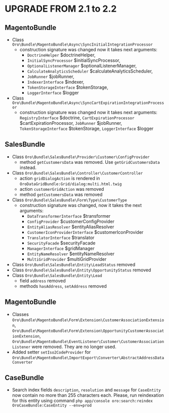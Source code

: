 UPGRADE FROM 2.1 to 2.2
========================

MagentoBundle
-------------
- Class `Oro\Bundle\MagentoBundle\Async\SyncInitialIntegrationProcessor`
    - construction signature was changed now it takes next arguments:
        - `DoctrineHelper` $doctrineHelper,
        - `InitialSyncProcessor` $initialSyncProcessor,
        - `OptionalListenerManager` $optionalListenerManager,
        - `CalculateAnalyticsScheduler` $calculateAnalyticsScheduler,
        - `JobRunner` $jobRunner,
        - `IndexerInterface` $indexer,
        - `TokenStorageInterface` $tokenStorage,
        - `LoggerInterface` $logger
- Class `Oro\Bundle\MagentoBundle\Async\SyncCartExpirationIntegrationProcessor`
    - construction signature was changed now it takes next arguments:
        `RegistryInterface` $doctrine,
        `CartExpirationProcessor` $cartExpirationProcessor,
        `JobRunner` $jobRunner,
        `TokenStorageInterface` $tokenStorage,
        `LoggerInterface` $logger

SalesBundle
-----------
- Class `Oro\Bundle\SalesBundle\Provider\Customer\ConfigProvider`
    - method `getCustomersData` was removed. Use `getGridCustomersData` instead.
- Class `Oro\Bundle\SalesBundle\Controller\CustomerController`
    - action `gridDialogAction` is rendered in `OroDataGridBundle:Grid/dialog:multi.html.twig`
    - action `customerGridAction` was removed
    - method `getCustomersData` was removed
- Class `Oro\Bundle\SalesBundle\Form\Type\CustomerType`
    - construction signature was changed, now it takes the next arguments:
        - `DataTransformerInterface` $transformer
        - `ConfigProvider` $customerConfigProvider
        - `EntityAliasResolver` $entityAliasResolver
        - `CustomerIconProviderInterface` $customerIconProvider
        - `TranslatorInterface` $translator
        - `SecurityFacade` $securityFacade
        - `ManagerInterface` $gridManager
        - `EntityNameResolver` $entityNameResolver
        - `MultiGridProvider` $multiGridProvider
- Class `Oro\Bundle\SalesBundle\Entity\LeadStatus` removed
- Class `Oro\Bundle\SalesBundle\Entity\OpportunityStatus` removed
- Class `Oro\Bundle\SalesBundle\Entity\Lead`
    - field `address` removed
    - methods `hasAddress`, `setAddress` removed

MagentoBundle
-----------
- Classes `Oro\Bundle\MagentoBundle\Form\Extension\CustomerAssociationExtension`, `Oro\Bundle\MagentoBundle\Form\Extension\OpportunityCustomerAssociationExtension`, `Oro\Bundle\MagentoBundle\EventListener\Customer\CustomerAssociationListener` were removed. They are no longer used.
- Added setter `setIso2CodeProvider` for `Oro\Bundle\MagentoBundle\ImportExport\Converter\AbstractAddressDataConverter`

CaseBundle
------------
- Search index fields `description`, `resolution` and `message` for `CaseEntity` now contain no more than 255 characters
  each. Please, run reindexation for this entity using command
  `php app/console oro:search:reindex OroCaseBundle:CaseEntity --env=prod`
